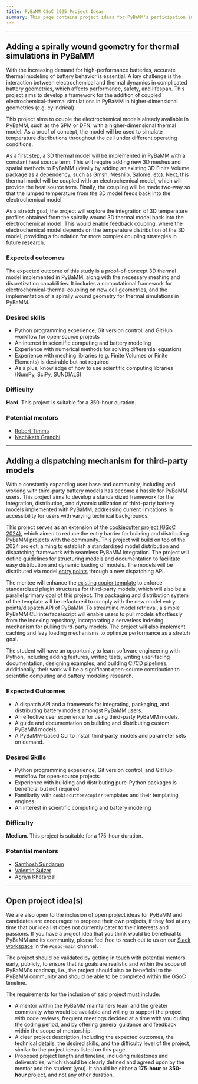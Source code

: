 ```yaml
---
title: PyBaMM GSoC 2025 Project Ideas
summary: This page contains project ideas for PyBaMM's participation in the Google Summer of Code program in 2025. These projects are intended to be suitable for students who are new to PyBaMM or to open-source software development in general, and wish to work on a project that will be beneficial to PyBaMM and its community.
---
```


<!--  ## Adding type hints to PyBaMM models

PyBaMM (Python Battery Mathematical Modelling) has evolved significantly since 2019 as a framework for battery modeling applications. While the focus on performance optimization has led to impressive speed improvements across PyBaMM and the time taken from conducting an experiment to its industrial impact, it has introduced complexity that can make code validation and maintenance challenging. This project aims to systematically introduce static typing to PyBaMM's codebase, particularly focusing on the `pybamm.models` component and surrounding areas, to enhance code safety and improve the developer experience.

The current lack of type hints in PyBaMM creates several challenges. Silent failures in the validation of model arguments often only surface at runtime, making debugging difficult and time-consuming. New contributors frequently struggle to understand the expected input and output types for functions and methods, leading to a steeper learning curve. This absence also limits IDE support for code completion and error detection, making model development less efficient for researchers. Additionally, maintaining API consistency across different parts of the API becomes more challenging without clear type definitions, and numerical operations can fail unexpectedly due to unclear data type expectations.

Hence, this project seeks to implement a comprehensive typing system to improve PyBaMM's codebase. By enhancing code reliability through static type checking, we can catch errors earlier in the development process. The addition of clear type signatures will serve as implicit documentation, making the codebase more accessible to new contributors. This improvement in tooling support will accelerate development workflows and make maintenance and refactoring tasks more manageable. Furthermore, the typing system will facilitate better integration with downstream scientific libraries that rely on PyBaMM, such as PyBOP and other upcoming projects.

The scope could be expanded to include more sophisticated items towards a stretch goal if time permits. This might include creating separate type stub files for improved modularity, developing custom types for battery-specific validation, and extending type coverage to additional modules beyond the core models.

### Technical details

The implementation of the typing system will require careful evaluation of different approaches by the student, and they can explore either inline type hints in existing code, or separate `.pyi` stub files for backward compatibility, or the creation of a standalone `pybamm-stubs` package, or potentially a hybrid approach combining multiple methods. Each approach has its own trade-offs in terms of maintenance burden, backward compatibility, and ease of implementation – the student is expected to survey the existing strategy adopted by Scientific Python libraries and choose the most suitable approach for PyBaMM.

Previously, type hints were added to the expression tree via [pybamm-team/pybamm#3578](https://github.com/pybamm-team/PyBaMM/issues/3578), which can serve as a reference for the student.

The type system design will require particular attention to several key areas. The student may need to create custom types for battery-specific parameters, ensuring they accurately represent the domain concepts. The system must handle NumPy array types and dimensional analysis effectively, define clear type hierarchies for different battery models, and manage type compatibility with scientific computing libraries. The implementation of generic types for flexible model arguments will also prove to be essential for maintaining the PyBaMM framework's versatility.

### Expected outcomes

- Type system architecture: documentation of typing strategy and conventions, type hierarchy design for battery models, integration plan with existing codebase

- Implementation: type hints for core pybamm.models API, custom type definitions for battery-specific components as needed, a short migration guide for adding types to other modules

- Validation: CI integration with type checkers (Mypy, Pyright, basedmypy) as pre-commit hooks, documentation for type checking workflow and updates to the contributing guide

- Documentation: Updated API documentation with type information, and a guide for downstream libraries on utilizing type information provided by PyBaMM

### Desired skills

- Some experience with static typing in Python is beneficial, but not required.
- Python programming experience, Git version control, and GitHub workflow for open-source projects
- An affinity for reading lots of code and documentation
- An interest in scientific computing and battery modeling (prior experience not required)
- As a plus, knowledge on how to use scientific computing libraries (NumPy, SciPy)
- Some understanding of continuous integration providers (GitHub Actions, etc.) is beneficial, but not required.

### Difficulty

**Easy**. This project is suitable for a 175-hour duration.

### Potential mentors

!!Needs a primary mentor!!
* [Agriya Khetarpal](https://github.com/agriyakhetarpal/)
* [Arjun Verma](https://arjxnpy.vercel.app/)

* [Valentin Sulzer](https://github.com/valentinsulzer)
* [Robert Timms](https://github.com/rtimms)
* [Ferran Brosa Planella](https://www.brosaplanella.xyz/) -->

<hr>

## Adding a spirally wound geometry for thermal simulations in PyBaMM

With the increasing demand for high-performance batteries, accurate thermal modeling of battery behavior is essential. A key challenge is the interaction between electrochemical and thermal dynamics in complicated battery geometries, which affects performance, safety, and lifespan. This project aims to develop a framework for the addition of coupled electrochemical-thermal simulations in PyBaMM in higher-dimensional geometries (e.g. cylindrical)

This project aims to couple the electrochemical models already available in PyBaMM, such as the SPM or DFN, with a higher-dimensional thermal model. As a proof of concept, the model will be used to simulate temperature distributions throughout the cell under different operating conditions.

As a first step, a 3D thermal model will be implemented in PyBaMM with a constant heat source term. This will require adding new 3D meshes and spatial methods to PyBaMM (ideally by adding an existing 3D Finite Volume package as a dependency, such as Gmsh, Meshlib, Salome, etc). Next, this thermal model will be coupled with an electrochemical model, which will provide the heat source term. Finally, the coupling will be made two-way so that the lumped temperature from the 3D model feeds back into the electrochemical model.

As a stretch goal, the project will explore the integration of 3D temperature profiles obtained from the spirally wound 3D thermal model back into the electrochemical model. This would enable feedback coupling, where the electrochemical model depends on the temperature distribution of the 3D model, providing a foundation for more complex coupling strategies in future research.

### Expected outcomes

The expected outcome of this study is a proof-of-concept 3D thermal model implemented in PyBaMM, along with the necessary meshing and discretization capabilities. It includes a computational framework for electrochemical-thermal coupling on new cell geometries, and the implementation of a spirally wound geometry for thermal simulations in PyBaMM.

### Desired skills

- Python programming experience, Git version control, and GitHub workflow for open-source projects
- An interest in scientific computing and battery modeling
- Experience with numerical methods for solving differential equations
- Experience with meshing libraries (e.g. Finite Volumes or Finite Elements) is desirable but not required
- As a plus, knowledge of how to use scientific computing libraries (NumPy, SciPy, SUNDIALS)

### Difficulty

**Hard**. This project is suitable for a 350-hour duration.

### Potential mentors

- [Robert Timms](https://github.com/rtimms)
- [Nachiketh Grandhi](https://www.linkedin.com/in/nachiketh-grandhi-76393222a/)

<hr>

## Adding a dispatching mechanism for third-party models

With a constantly expanding user base and community, including and working with third-party battery models has become a hassle for PyBaMM users. This project aims to develop a standardized framework for the integration, distribution, and dynamic utilization of third-party battery models implemented with PyBaMM, addressing current limitations in accessibility for users with varying technical backgrounds.

This project serves as an extension of the [cookiecutter project (GSoC 2024)](https://github.com/pybamm-team/pybamm-cookie), which aimed to reduce the entry barrier for building and distributing PyBaMM projects with the community. This project will build on top of the 2024 project, aiming to establish a standardized model distribution and dispatching framework with seamless PyBaMM integration. The project will define guidelines for structuring models and documentation to facilitate easy distribution and dynamic loading of models. The models will be distributed via model [entry points](https://packaging.python.org/en/latest/specifications/entry-points/) through a new dispatching API.

The mentee will enhance the [existing copier template](https://github.com/pybamm-team/pybamm-cookie) to enforce standardized plugin structures for third-party models, which will also be a parallel primary goal of this project. The packaging and distribution system of the template will be refactored to comply with the new model entry points/dispatch API of PyBaMM. To streamline model retrieval, a simple PyBaMM CLI interface/script will enable users to pull models effortlessly from the indexing repository, incorporating a serverless indexing mechanism for pulling third-party models. The project will also implement caching and lazy loading mechanisms to optimize performance as a stretch goal.

The student will have an opportunity to learn software engineering with Python, including adding features, writing tests, writing user-facing documentation, designing examples, and building CI/CD pipelines. Additionally, their work will be a significant open-source contribution to scientific computing and battery modeling research.

### Expected Outcomes

- A dispatch API and a framework for integrating, packaging, and distributing battery models amongst PyBaMM users.
- An effective user experience for using third-party PyBaMM models.
- A guide and documentation on building and distributing custom PyBaMM models.
- A PyBaMM-based CLI to install third-party models and parameter sets on demand.

### Desired Skills

- Python programming experience, Git version control, and GitHub workflow for open-source projects
- Experience with building and distributing pure-Python packages is beneficial but not required
- Familiarity with `cookiecutter/copier` templates and their templating engines
- An interest in scientific computing and battery modeling

### Difficulty

**Medium**. This project is suitable for a 175-hour duration.

### Potential mentors

- [Santhosh Sundaram](https://github.com/santacodes)
- [Valentin Sulzer](https://sites.google.com/view/valentinsulzer)
- [Agriya Khetarpal](https://github.com/agriyakhetarpal)

<hr>

## Open project idea(s)

We are also open to the inclusion of open project ideas for PyBaMM and candidates are encouraged to propose their own projects, if they feel at any time that our idea list does not currently cater to their interests and passions. If you have a project idea that you think would be beneficial to PyBaMM and its community, please feel free to reach out to us on our [Slack workspace](https://pybamm.org/slack/) in the `#gsoc-main` channel.

The project should be validated by getting in touch with potential mentors early, publicly, to ensure that its goals are realistic and within the scope of PyBaMM's roadmap, i.e., the project should also be beneficial to the PyBaMM community and should be able to be completed within the GSoC timeline.

The requirements for the inclusion of said project must include:

- A mentor within the PyBaMM maintainers team and the greater community who would be available and willing to support the project with code reviews, frequent meetings decided at a time with you during the coding period, and by offering general guidance and feedback within the scope of mentorship.
- A clear project description, including the expected outcomes, the technical details, the desired skills, and the difficulty level of the project, similar to the project ideas listed on this page.
- Proposed project length and timeline, including milestones and deliverables, which should be clearly defined and agreed upon by the mentor and the student (you). It should be either a **175-hour** or **350-hour** project, and not any other duration.
